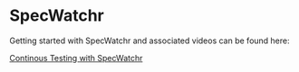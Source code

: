 SpecWatchr 
=======================
Getting started with SpecWatchr and associated videos can be found here:

[Continous Testing with SpecWatchr](http://nspec.org/continuoustesting)
